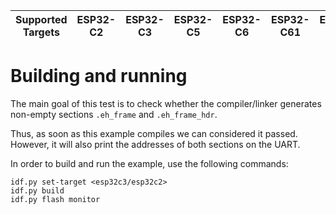 | Supported Targets | ESP32-C2 | ESP32-C3 | ESP32-C5 | ESP32-C6 | ESP32-C61 | ESP32-H2 | ESP32-P4 |
| ----------------- | -------- | -------- | -------- | -------- | --------- | -------- | -------- |

# Building and running

The main goal of this test is to check whether the compiler/linker generates non-empty sections `.eh_frame` and `.eh_frame_hdr`.

Thus, as soon as this example compiles we can considered it passed. However, it will also print the addresses of both sections on the UART.

In order to build and run the example, use the following commands:

```
idf.py set-target <esp32c3/esp32c2>
idf.py build
idf.py flash monitor
```
